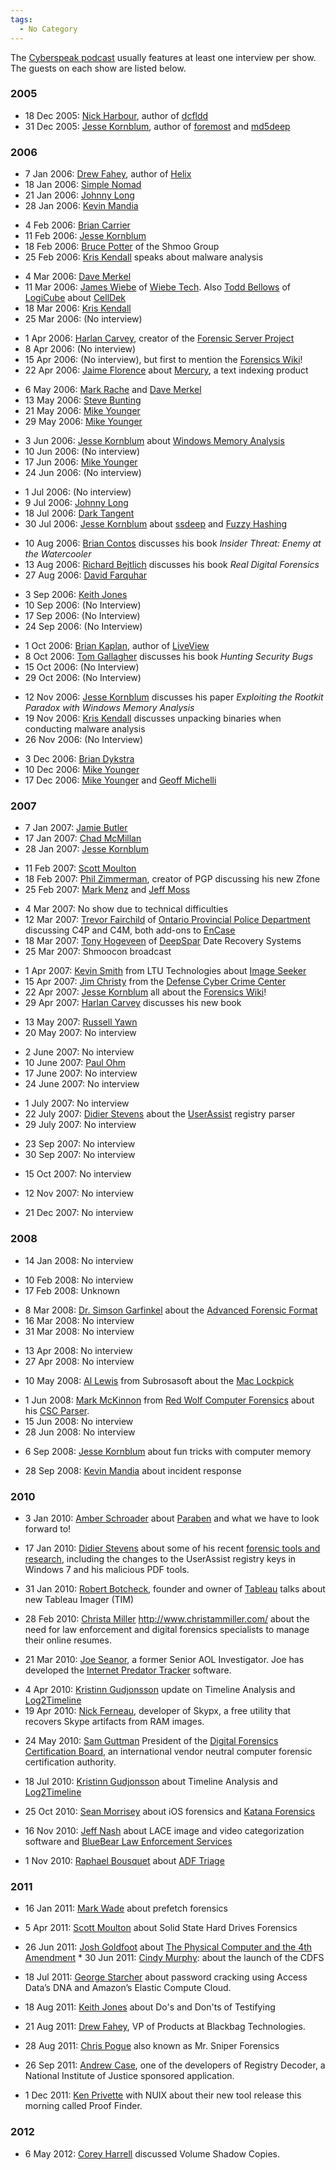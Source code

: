 ```yaml
---
tags:
  - No Category
---
```

The [Cyberspeak podcast](cyberspeak_podcast.md) usually features
at least one interview per show. The guests on each show are listed
below.

### 2005

- 18 Dec 2005: [Nick Harbour](nick_harbour.md), author of
  [dcfldd](dcfldd.md)
- 31 Dec 2005: [Jesse Kornblum](jesse_kornblum.md), author of
  [foremost](foremost.md) and [md5deep](md5deep.md)

### 2006

- 7 Jan 2006: [Drew Fahey](drew_fahey.md), author of [Helix](helix3.md)
- 18 Jan 2006: [Simple Nomad](simple_nomad.md)
- 21 Jan 2006: [Johnny Long](johnny_long.md)
- 28 Jan 2006: [Kevin Mandia](kevin_mandia.md)

<!-- -->

- 4 Feb 2006: [Brian Carrier](brian_carrier.md)
- 11 Feb 2006: [Jesse Kornblum](jesse_kornblum.md)
- 18 Feb 2006: [Bruce Potter](bruce_potter.md) of the Shmoo Group
- 25 Feb 2006: [Kris Kendall](kris_kendall.md) speaks about malware analysis

<!-- -->

- 4 Mar 2006: [Dave Merkel](dave_merkel.md)
- 11 Mar 2006: [James Wiebe](james_wiebe.md) of [Wiebe Tech](wiebe_tech.md).
  Also [Todd Bellows](todd_bellows.md) of [LogiCube](logicube.md) about
  [CellDek](celldek.md)
- 18 Mar 2006: [Kris Kendall](kris_kendall.md)
- 25 Mar 2006: (No interview)

<!-- -->

- 1 Apr 2006: [Harlan Carvey](harlan_carvey.md), creator of the
  [Forensic Server Project](forensic_server_project.md)
- 8 Apr 2006: (No interview)
- 15 Apr 2006: (No interview), but first to mention the [Forensics
  Wiki](main_page.md)!
- 22 Apr 2006: [Jaime Florence](jaime_florence.md) about
  [Mercury](mercury.md), a text indexing product

<!-- -->

- 6 May 2006: [Mark Rache](mark_rache.md) and [Dave
  Merkel](dave_merkel.md)
- 13 May 2006: [Steve Bunting](steve_bunting.md)
- 21 May 2006: [Mike Younger](mike_younger.md)
- 29 May 2006: [Mike Younger](mike_younger.md)

<!-- -->

- 3 Jun 2006: [Jesse Kornblum](jesse_kornblum.md) about [Windows
  Memory Analysis](windows_memory_analysis.md)
- 10 Jun 2006: (No interview)
- 17 Jun 2006: [Mike Younger](mike_younger.md)
- 24 Jun 2006: (No interview)

<!-- -->

- 1 Jul 2006: (No interview)
- 9 Jul 2006: [Johnny Long](johnny_long.md)
- 18 Jul 2006: [Dark Tangent](dark_tangent.md)
- 30 Jul 2006: [Jesse Kornblum](jesse_kornblum.md) about
  [ssdeep](ssdeep.md) and [Fuzzy
  Hashing](context_triggered_piecewise_hashing.md)

<!-- -->

- 10 Aug 2006: [Brian Contos](brian_contos.md) discusses his
  book *Insider Threat: Enemy at the Watercooler*
- 13 Aug 2006: [Richard Bejtlich](richard_bejtlich.md) discusses
  his book *Real Digital Forensics*
- 27 Aug 2006: [David Farquhar](david_farquhar.md)

<!-- -->

- 3 Sep 2006: [Keith Jones](keith_jones.md)
- 10 Sep 2006: (No Interview)
- 17 Sep 2006: (No Interview)
- 24 Sep 2006: (No Interview)

<!-- -->

- 1 Oct 2006: [Brian Kaplan](brian_kaplan.md), author of
  [LiveView](liveview.md)
- 8 Oct 2006: [Tom Gallagher](tom_gallagher.md) discusses his
  book *Hunting Security Bugs*
- 15 Oct 2006: (No Interview)
- 29 Oct 2006: (No Interview)

<!-- -->

- 12 Nov 2006: [Jesse Kornblum](jesse_kornblum.md) discusses his
  paper *Exploiting the Rootkit Paradox with Windows Memory Analysis*
- 19 Nov 2006: [Kris Kendall](kris_kendall.md) discusses
  unpacking binaries when conducting malware analysis
- 26 Nov 2006: (No Interview)

<!-- -->

- 3 Dec 2006: [Brian Dykstra](brian_dykstra.md)
- 10 Dec 2006: [Mike Younger](mike_younger.md)
- 17 Dec 2006: [Mike Younger](mike_younger.md) and [Geoff
  Michelli](geoff_michelli.md)

### 2007

- 7 Jan 2007: [Jamie Butler](jamie_butler.md)
- 17 Jan 2007: [Chad McMillan](chad_mcmillan.md)
- 28 Jan 2007: [Jesse Kornblum](jesse_kornblum.md)

<!-- -->

- 11 Feb 2007: [Scott Moulton](scott_moulton.md)
- 18 Feb 2007: [Phil Zimmerman](phil_zimmerman.md), creator of PGP discussing
  his new Zfone
- 25 Feb 2007: [Mark Menz](mark_menz.md) and [Jeff Moss](jeff_moss.md)

<!-- -->

- 4 Mar 2007: No show due to technical difficulties
- 12 Mar 2007: [Trevor Fairchild](trevor_fairchild.md) of
  [Ontario Provincial Police
  Department](ontario_provincial_police_department.md)
  discussing C4P and C4M, both add-ons to [EnCase](encase.md)
- 18 Mar 2007: [Tony Hogeveen](tony_hogeveen.md) of
  [DeepSpar](deepspar.md) Date Recovery Systems
- 25 Mar 2007: Shmoocon broadcast

<!-- -->

- 1 Apr 2007: [Kevin Smith](kevin_smith.md) from LTU
  Technologies about [Image Seeker](image_seeker.md)
- 15 Apr 2007: [Jim Christy](jim_christy.md) from the [Defense
  Cyber Crime Center](defense_cyber_crime_center.md)
- 22 Apr 2007: [Jesse Kornblum](jesse_kornblum.md) all about the
  [Forensics Wiki](main_page.md)!
- 29 Apr 2007: [Harlan Carvey](harlan_carvey.md) discusses his
  new book

<!-- -->

- 13 May 2007: [Russell Yawn](russell_yawn.md)
- 20 May 2007: No interview

<!-- -->

- 2 June 2007: No interview
- 10 June 2007: [Paul Ohm](paul_ohm.md)
- 17 June 2007: No interview
- 24 June 2007: No interview

<!-- -->

- 1 July 2007: No interview
- 22 July 2007: [Didier Stevens](didier_stevens.md) about the
  [UserAssist](userassist.md) registry parser
- 29 July 2007: No interview

<!-- -->

- 23 Sep 2007: No interview
- 30 Sep 2007: No interview

<!-- -->

- 15 Oct 2007: No interview

<!-- -->

- 12 Nov 2007: No interview

<!-- -->

- 21 Dec 2007: No interview

### 2008

- 14 Jan 2008: No interview

<!-- -->

- 10 Feb 2008: No interview
- 17 Feb 2008: Unknown

<!-- -->

- 8 Mar 2008: [Dr. Simson Garfinkel](simson_l._garfinkel.md)
  about the [Advanced Forensic Format](aff.md)
- 16 Mar 2008: No interview
- 31 Mar 2008: No interview

<!-- -->

- 13 Apr 2008: No interview
- 27 Apr 2008: No interview

<!-- -->

- 10 May 2008: [Al Lewis](al_lewis.md) from Subrosasoft about the [Mac
  Lockpick](mac_lockpick.md)

<!-- -->

- 1 Jun 2008: [Mark McKinnon](mark_mckinnon.md) from [Red Wolf
  Computer Forensics](http://redwolfcomputerforensics.com/) about his
  [CSC Parser](csc_parser.md).
- 15 Jun 2008: No interview
- 28 Jun 2008: No interview

<!-- -->

- 6 Sep 2008: [Jesse Kornblum](jesse_kornblum.md) about fun
  tricks with computer memory

<!-- -->

- 28 Sep 2008: [Kevin Mandia](kevin_mandia.md) about incident
  response

### 2010

- 3 Jan 2010: [Amber Schroader](amber_schroader.md) about
  [Paraben](http://www.paraben.com/) and what we have to look forward
  to!

<!-- -->

- 17 Jan 2010: [Didier Stevens](didier_stevens.md) about some of
  his recent [forensic tools and
  research](http://blog.didierstevens.com/), including the changes to
  the UserAssist registry keys in Windows 7 and his malicious PDF tools.

<!-- -->

- 31 Jan 2010: [Robert Botcheck](robert_botcheck.md), founder
  and owner of [Tableau](http://www.tableau.com/) talks about new
  Tableau Imager (TIM)

<!-- -->

- 28 Feb 2010: [Christa Miller](christa_miller.md)
  <http://www.christammiller.com/> about the need for law enforcement
  and digital forensics specialists to manage their online resumes.

<!-- -->

- 21 Mar 2010: [Joe Seanor](joe_seanor.md), a former Senior AOL
  Investigator. Joe has developed the [Internet Predator
  Tracker](http://www.internetpredatortracker.com/) software.

<!-- -->

- 4 Apr 2010: [Kristinn Gudjonsson](kristinn_gudjonsson.md)
  update on Timeline Analysis and
  [Log2Timeline](http://log2timeline.net/)
- 19 Apr 2010: [Nick Ferneau](nick_ferneau.md), developer of
  Skypx, a free utility that recovers Skype artifacts from RAM images.

<!-- -->

- 24 May 2010: [Sam Guttman](sam_guttman.md) President of the
  [Digital Forensics Certification Board](http://www.ncfs.org/dfcb), an
  international vendor neutral computer forensic certification
  authority.

<!-- -->

- 18 Jul 2010: [Kristinn Gudjonsson](kristinn_gudjonsson.md)
  about Timeline Analysis and [Log2Timeline](http://log2timeline.net/)

<!-- -->

- 25 Oct 2010: [Sean Morrisey](sean_morrisey.md) about iOS
  forensics and [Katana Forensics](http://www.katanaforensics.com/)

<!-- -->

- 16 Nov 2010: [Jeff Nash](jeff_nash.md) about LACE image and
  video categorization software and [BlueBear Law Enforcement
  Services](http://www.bb-les.com/)

<!-- -->

- 1 Nov 2010: [Raphael Bousquet](raphael_bousquet.md) about [ADF
  Triage](http://www.adfsolutions.com/index.php?option=com_content&view=article&id=65&Itemid=72)

### 2011

- 16 Jan 2011: [Mark Wade](mark_wade.md) about prefetch
  forensics

<!-- -->

- 5 Apr 2011: [Scott Moulton](scott_moulton.md) about Solid
  State Hard Drives Forensics

<!-- -->

- 26 Jun 2011: [Josh Goldfoot](josh_goldfoot.md) about [The
  Physical Computer and the 4th
  Amendment](http://www.bjcl.org/current/16_1/3_Goldfoot_draft1.pdf) \*
  30 Jun 2011: [Cindy Murphy](cindy_murphy.md): about the launch
  of the CDFS

<!-- -->

- 18 Jul 2011: [George Starcher](george_starcher.md) about
  password cracking using Access Data’s DNA and Amazon’s Elastic Compute
  Cloud.

<!-- -->

- 18 Aug 2011: [Keith Jones](keith_jones.md) about Do's and
  Don'ts of Testifying

<!-- -->

- 21 Aug 2011: [Drew Fahey](drew_fahey.md), VP of Products at
  Blackbag Technologies.

<!-- -->

- 28 Aug 2011: [Chris Pogue](chris_pogue.md) also known as Mr.
  Sniper Forensics

<!-- -->

- 26 Sep 2011: [Andrew Case](andrew_case.md), one of the
  developers of Registry Decoder, a National Institute of Justice
  sponsored application.

<!-- -->

- 1 Dec 2011: [Ken Privette](ken_privette.md) with NUIX about
  their new tool release this morning called Proof Finder.

### 2012

- 6 May 2012: [Corey Harrell](corey_harrell.md) discussed Volume
  Shadow Copies.
